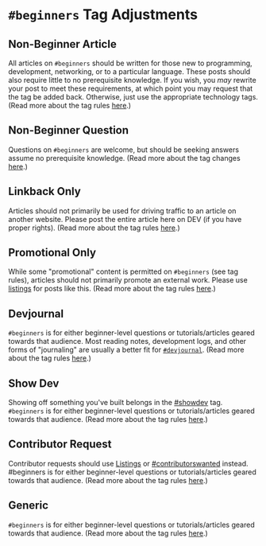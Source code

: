 # `#beginners` Tag Adjustments

## Non-Beginner Article

All articles on `#beginners` should be written for those new to programming, development, networking, or to a particular language. These posts should also require little to no prerequisite knowledge. If you wish, you *may* rewrite your post to meet these requirements, at which point you may request that the tag be added back. Otherwise, just use the appropriate technology tags. (Read more about the tag rules [here](https://dev.to/codemouse92/updated-beginner-tag-guidelines-1m2e).)

## Non-Beginner Question

Questions on `#beginners` are welcome, but should be seeking answers assume no prerequisite knowledge. (Read more about the tag changes [here](https://dev.to/codemouse92/updated-beginner-tag-guidelines-1m2e).)

## Linkback Only

Articles should not primarily be used for driving traffic to an article on another website. Please post the entire article here on DEV (if you have proper rights). (Read more about the tag rules [here](https://dev.to/codemouse92/updated-beginner-tag-guidelines-1m2e).)

## Promotional Only

While some "promotional" content is permitted on `#beginners` (see tag rules), articles should not primarily promote an external work. Please use [listings](https://dev.to/listings) for posts like this. (Read more about the tag rules [here](https://dev.to/codemouse92/updated-beginner-tag-guidelines-1m2e).)

## Devjournal

`#beginners` is for either beginner-level questions or tutorials/articles geared towards that audience. Most reading notes, development logs, and other forms of "journaling" are usually a better fit for [`#devjournal`](https://dev.to/t/devjournal). (Read more about the tag rules [here](https://dev.to/codemouse92/updated-beginner-tag-guidelines-1m2e).)

## Show Dev

Showing off something you've built belongs in the [#showdev](https://dev.to/t/showdev) tag. `#beginners` is for either beginner-level questions or tutorials/articles geared towards that audience. (Read more about the tag rules [here](https://dev.to/codemouse92/updated-beginner-tag-guidelines-1m2e).)

## Contributor Request

Contributor requests should use [Listings](https://dev.to) or [#contributorswanted](https://dev.to/t/contributorswanted) instead. #beginners is for either beginner-level questions or tutorials/articles geared towards that audience. (Read more about the tag rules [here](https://dev.to/codemouse92/updated-beginner-tag-guidelines-1m2e).)

## Generic

`#beginners` is for either beginner-level questions or tutorials/articles geared towards that audience. (Read more about the tag rules [here](https://dev.to/codemouse92/updated-beginner-tag-guidelines-1m2e).)
